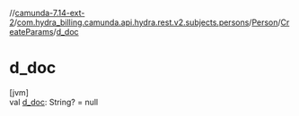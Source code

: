 //[camunda-7.14-ext-2](../../../../index.md)/[com.hydra_billing.camunda.api.hydra.rest.v2.subjects.persons](../../index.md)/[Person](../index.md)/[CreateParams](index.md)/[d_doc](d_doc.md)

# d_doc

[jvm]\
val [d_doc](d_doc.md): String? = null
